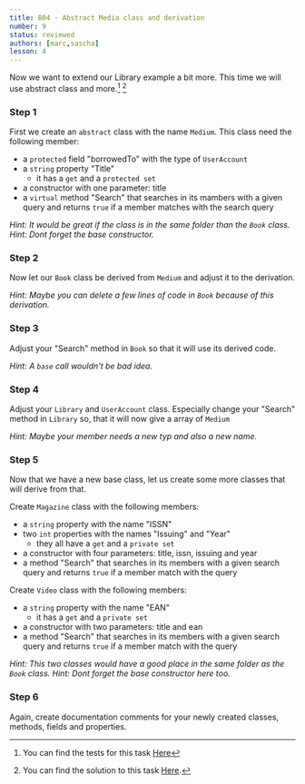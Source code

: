 ```yaml
---
title: B04 - Abstract Media class and derivation
number: 9
status: reviewed
authors: [marc,sascha]
lesson: 4
---
```


Now we want to extend our Library example a bit more. This time we will use abstract class and more.[^tests] [^solution]

[^tests]:
    You can find the tests for this task [Here](https://github.com/satkowski/csharp-solutions/tree/master/lesson_04/B04_abstract_media/Tests)

[^solution]:
    You can find the solution to this task [Here](https://github.com/satkowski/csharp-solutions/blob/master/lesson_04/B04_abstract_media/ExerciseSolution/).

### Step 1

First we create an `abstract` class with the name `Medium`. This class need the following member:

- a `protected` field "borrowedTo" with the type of `UserAccount`
- a `string` property "Title"
  - it has a `get` and a `protected set`
- a constructor with one parameter: title
- a `virtual` method "Search" that searches in its mambers with a given query and returns `true` if a member matches with the search query

*Hint: It would be great if the class is in the same folder than the `Book` class.*
*Hint: Dont forget the base constructor.*

### Step 2

Now let our `Book` class be derived from `Medium` and adjust it to the derivation. 

*Hint: Maybe you can delete a few lines of code in `Book` because of this derivation.*

### Step 3

Adjust your "Search" method in `Book` so that it will use its derived code.

*Hint: A `base` call wouldn't be bad idea.*

### Step 4

Adjust your `Library` and `UserAccount` class.
Especially change your "Search" method in `Library` so, that it will now give a array of `Medium`

*Hint: Maybe your member needs a new typ and also a new name.*

### Step 5

Now that we have a new base class, let us create some more classes that will derive from that.

Create `Magazine` class with the following members:
- a `string` property with the name "ISSN"
- two `int` properties with the names "Issuing" and "Year"
  - they all have a `get` and a `private set`
- a constructor with four parameters: title, issn, issuing and year
- a method "Search" that searches in its members with a given search query and returns `true` if a member match with the query

Create `Video` class with the following members:
- a `string` property with the name "EAN"
  - it has a `get` and a `private set`
- a constructor with two parameters: title and ean
- a method "Search" that searches in its members with a given search query and returns `true` if a member match with the query

*Hint: This two classes would have a good place in the same folder as the `Book` class.*
*Hint: Dont forget the base constructor here too.*

### Step 6

Again, create documentation comments for your newly created classes, methods, fields and properties.
